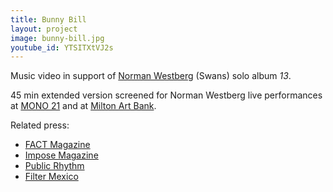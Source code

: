 ```yaml
---
title: Bunny Bill
layout: project
image: bunny-bill.jpg
youtube_id: YTSITXtVJ2s
---
```


Music video in support of [Norman Westberg][nw] (Swans) solo album _13_.

45 min extended version screened for Norman Westberg live performances at
[MONO 21] and at [Milton Art Bank][mab].

Related press:

- [FACT Magazine](http://www.factmag.com/2015/11/20/swans-norman-westberg-bunny-bill-video/)
- [Impose Magazine](http://www.imposemagazine.com/tv/norman-westberg-bunny-bill)
- [Public Rhythm](http://publicrhythm.com/20765)
- [Filter Mexico](http://filtermexico.com/2015/11/25/norman-westberg-de-swans-presenta-su-video-para-bunny-bill-2/)

[nw]: http://normanwestberg.com/
[mono 21]: https://www.youtube.com/watch?v=AzGA39JfX5k
[mab]: https://miltonartbank.com/wp-content/uploads/2019/05/MAB-Westberg-front.jpg
